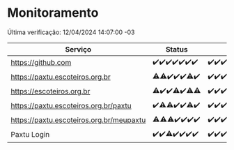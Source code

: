 # Monitoramento

Última verificação: 12/04/2024 14:07:00 -03

|Serviço|Status|Últimas 24h|
|---|---|---|
|https://github.com|<span title="2024-04-05: OK=24">✔️</span><span title="2024-04-06: OK=24">✔️</span><span title="2024-04-07: OK=24">✔️</span><span title="2024-04-08: OK=24">✔️</span><span title="2024-04-09: OK=24">✔️</span><span title="2024-04-10: OK=24">✔️</span><span title="2024-04-11: OK=18">✔️</span>|<span title="11/04/2024 15:07:00 -03 : 200">✔️</span><span title="11/04/2024 16:03:00 -03 : 200">✔️</span><span title="11/04/2024 17:06:00 -03 : 200">✔️</span><span title="11/04/2024 18:04:00 -03 : 200">✔️</span><span title="11/04/2024 19:03:00 -03 : 200">✔️</span><span title="11/04/2024 20:07:00 -03 : 200">✔️</span><span title="11/04/2024 21:30:00 -03 : 200">✔️</span><span title="11/04/2024 22:40:00 -03 : 200">✔️</span><span title="11/04/2024 23:18:00 -03 : 200">✔️</span><span title="12/04/2024 00:07:00 -03 : 200">✔️</span><span title="12/04/2024 01:07:00 -03 : 200">✔️</span><span title="12/04/2024 02:06:00 -03 : 200">✔️</span><span title="12/04/2024 03:09:00 -03 : 200">✔️</span><span title="12/04/2024 04:07:00 -03 : 200">✔️</span><span title="12/04/2024 05:08:00 -03 : 200">✔️</span><span title="12/04/2024 06:07:00 -03 : 200">✔️</span><span title="12/04/2024 07:06:00 -03 : 200">✔️</span><span title="12/04/2024 08:07:00 -03 : 200">✔️</span><span title="12/04/2024 09:11:00 -03 : 200">✔️</span><span title="12/04/2024 10:06:00 -03 : 200">✔️</span><span title="12/04/2024 11:06:00 -03 : 200">✔️</span><span title="12/04/2024 12:06:00 -03 : 200">✔️</span><span title="12/04/2024 13:07:00 -03 : 200">✔️</span><span title="12/04/2024 14:07:00 -03 : 200">✔️</span>|
|https://paxtu.escoteiros.org.br|<span title="2024-04-05: OK=23, Falhas=1">⚠️</span><span title="2024-04-06: OK=23, Falhas=1">⚠️</span><span title="2024-04-07: OK=24">✔️</span><span title="2024-04-08: OK=24">✔️</span><span title="2024-04-09: OK=24">✔️</span><span title="2024-04-10: OK=23, Falhas=1">⚠️</span><span title="2024-04-11: OK=18">✔️</span>|<span title="11/04/2024 15:07:00 -03 : 200">✔️</span><span title="11/04/2024 16:03:00 -03 : 200">✔️</span><span title="11/04/2024 17:06:00 -03 : 200">✔️</span><span title="11/04/2024 18:04:00 -03 : 0">❌</span><span title="11/04/2024 19:03:00 -03 : 200">✔️</span><span title="11/04/2024 20:07:00 -03 : 200">✔️</span><span title="11/04/2024 21:30:00 -03 : 200">✔️</span><span title="11/04/2024 22:40:00 -03 : 200">✔️</span><span title="11/04/2024 23:18:00 -03 : 200">✔️</span><span title="12/04/2024 00:07:00 -03 : 200">✔️</span><span title="12/04/2024 01:07:00 -03 : 200">✔️</span><span title="12/04/2024 02:06:00 -03 : 200">✔️</span><span title="12/04/2024 03:09:00 -03 : 200">✔️</span><span title="12/04/2024 04:07:00 -03 : 200">✔️</span><span title="12/04/2024 05:08:00 -03 : 200">✔️</span><span title="12/04/2024 06:07:00 -03 : 200">✔️</span><span title="12/04/2024 07:06:00 -03 : 200">✔️</span><span title="12/04/2024 08:07:00 -03 : 200">✔️</span><span title="12/04/2024 09:11:00 -03 : 200">✔️</span><span title="12/04/2024 10:06:00 -03 : 200">✔️</span><span title="12/04/2024 11:06:00 -03 : 200">✔️</span><span title="12/04/2024 12:06:00 -03 : 200">✔️</span><span title="12/04/2024 13:07:00 -03 : 200">✔️</span><span title="12/04/2024 14:07:00 -03 : 502">❌</span>|
|https://escoteiros.org.br|<span title="2024-04-05: OK=21, Falhas=3">⚠️</span><span title="2024-04-06: OK=24">✔️</span><span title="2024-04-07: OK=24">✔️</span><span title="2024-04-08: OK=23, Falhas=1">⚠️</span><span title="2024-04-09: OK=24">✔️</span><span title="2024-04-10: OK=23, Falhas=1">⚠️</span><span title="2024-04-11: OK=17, Falhas=1">⚠️</span>|<span title="11/04/2024 15:07:00 -03 : 200">✔️</span><span title="11/04/2024 16:03:00 -03 : 200">✔️</span><span title="11/04/2024 17:06:00 -03 : 200">✔️</span><span title="11/04/2024 18:04:00 -03 : 200">✔️</span><span title="11/04/2024 19:03:00 -03 : 200">✔️</span><span title="11/04/2024 20:07:00 -03 : 200">✔️</span><span title="11/04/2024 21:30:00 -03 : 200">✔️</span><span title="11/04/2024 22:40:00 -03 : 200">✔️</span><span title="11/04/2024 23:18:00 -03 : 200">✔️</span><span title="12/04/2024 00:07:00 -03 : 200">✔️</span><span title="12/04/2024 01:07:00 -03 : 200">✔️</span><span title="12/04/2024 02:06:00 -03 : 200">✔️</span><span title="12/04/2024 03:09:00 -03 : 200">✔️</span><span title="12/04/2024 04:07:00 -03 : 200">✔️</span><span title="12/04/2024 05:08:00 -03 : 200">✔️</span><span title="12/04/2024 06:07:00 -03 : 200">✔️</span><span title="12/04/2024 07:06:00 -03 : 200">✔️</span><span title="12/04/2024 08:07:00 -03 : 200">✔️</span><span title="12/04/2024 09:11:00 -03 : 200">✔️</span><span title="12/04/2024 10:06:00 -03 : 200">✔️</span><span title="12/04/2024 11:06:00 -03 : 200">✔️</span><span title="12/04/2024 12:06:00 -03 : 200">✔️</span><span title="12/04/2024 13:07:00 -03 : 200">✔️</span><span title="12/04/2024 14:07:00 -03 : 200">✔️</span>|
|https://paxtu.escoteiros.org.br/paxtu|<span title="2024-04-05: OK=24">✔️</span><span title="2024-04-06: OK=23, Falhas=1">⚠️</span><span title="2024-04-07: OK=23, Falhas=1">⚠️</span><span title="2024-04-08: OK=24">✔️</span><span title="2024-04-09: OK=24">✔️</span><span title="2024-04-10: OK=23, Falhas=1">⚠️</span><span title="2024-04-11: OK=18">✔️</span>|<span title="11/04/2024 15:08:00 -03 : 200">✔️</span><span title="11/04/2024 16:03:00 -03 : 200">✔️</span><span title="11/04/2024 17:06:00 -03 : 200">✔️</span><span title="11/04/2024 18:04:00 -03 : 200">✔️</span><span title="11/04/2024 19:03:00 -03 : 200">✔️</span><span title="11/04/2024 20:08:00 -03 : 200">✔️</span><span title="11/04/2024 21:30:00 -03 : 200">✔️</span><span title="11/04/2024 22:40:00 -03 : 200">✔️</span><span title="11/04/2024 23:18:00 -03 : 200">✔️</span><span title="12/04/2024 00:07:00 -03 : 200">✔️</span><span title="12/04/2024 01:07:00 -03 : 200">✔️</span><span title="12/04/2024 02:06:00 -03 : 200">✔️</span><span title="12/04/2024 03:09:00 -03 : 200">✔️</span><span title="12/04/2024 04:07:00 -03 : 200">✔️</span><span title="12/04/2024 05:08:00 -03 : 200">✔️</span><span title="12/04/2024 06:07:00 -03 : 200">✔️</span><span title="12/04/2024 07:06:00 -03 : 200">✔️</span><span title="12/04/2024 08:07:00 -03 : 200">✔️</span><span title="12/04/2024 09:11:00 -03 : 200">✔️</span><span title="12/04/2024 10:06:00 -03 : 200">✔️</span><span title="12/04/2024 11:06:00 -03 : 200">✔️</span><span title="12/04/2024 12:06:00 -03 : 200">✔️</span><span title="12/04/2024 13:07:00 -03 : 200">✔️</span><span title="12/04/2024 14:07:00 -03 : 502">❌</span>|
|https://paxtu.escoteiros.org.br/meupaxtu|<span title="2024-04-05: OK=23, Falhas=1">⚠️</span><span title="2024-04-06: OK=23, Falhas=1">⚠️</span><span title="2024-04-07: OK=23, Falhas=1">⚠️</span><span title="2024-04-08: OK=24">✔️</span><span title="2024-04-09: OK=24">✔️</span><span title="2024-04-10: OK=24">✔️</span><span title="2024-04-11: OK=18">✔️</span>|<span title="11/04/2024 15:08:00 -03 : 200">✔️</span><span title="11/04/2024 16:03:00 -03 : 200">✔️</span><span title="11/04/2024 17:06:00 -03 : 200">✔️</span><span title="11/04/2024 18:04:00 -03 : 200">✔️</span><span title="11/04/2024 19:03:00 -03 : 200">✔️</span><span title="11/04/2024 20:08:00 -03 : 200">✔️</span><span title="11/04/2024 21:30:00 -03 : 200">✔️</span><span title="11/04/2024 22:40:00 -03 : 200">✔️</span><span title="11/04/2024 23:18:00 -03 : 200">✔️</span><span title="12/04/2024 00:07:00 -03 : 200">✔️</span><span title="12/04/2024 01:07:00 -03 : 200">✔️</span><span title="12/04/2024 02:06:00 -03 : 200">✔️</span><span title="12/04/2024 03:09:00 -03 : 200">✔️</span><span title="12/04/2024 04:07:00 -03 : 200">✔️</span><span title="12/04/2024 05:08:00 -03 : 200">✔️</span><span title="12/04/2024 06:07:00 -03 : 200">✔️</span><span title="12/04/2024 07:06:00 -03 : 200">✔️</span><span title="12/04/2024 08:07:00 -03 : 200">✔️</span><span title="12/04/2024 09:11:00 -03 : 200">✔️</span><span title="12/04/2024 10:06:00 -03 : 200">✔️</span><span title="12/04/2024 11:06:00 -03 : 200">✔️</span><span title="12/04/2024 12:06:00 -03 : 200">✔️</span><span title="12/04/2024 13:07:00 -03 : 200">✔️</span><span title="12/04/2024 14:07:00 -03 : 502">❌</span>|
|Paxtu Login|<span title="2024-04-05: OK=24">✔️</span><span title="2024-04-06: OK=24">✔️</span><span title="2024-04-07: OK=23, Falhas=1">⚠️</span><span title="2024-04-08: OK=24">✔️</span><span title="2024-04-09: OK=24">✔️</span><span title="2024-04-10: OK=24">✔️</span><span title="2024-04-11: OK=18">✔️</span>|<span title="11/04/2024 15:08:00 -03 : 200">✔️</span><span title="11/04/2024 16:03:00 -03 : 200">✔️</span><span title="11/04/2024 17:06:00 -03 : 200">✔️</span><span title="11/04/2024 18:04:00 -03 : 200">✔️</span><span title="11/04/2024 19:03:00 -03 : 200">✔️</span><span title="11/04/2024 20:08:00 -03 : 200">✔️</span><span title="11/04/2024 21:30:00 -03 : 200">✔️</span><span title="11/04/2024 22:40:00 -03 : 200">✔️</span><span title="11/04/2024 23:18:00 -03 : 200">✔️</span><span title="12/04/2024 00:07:00 -03 : 200">✔️</span><span title="12/04/2024 01:07:00 -03 : 200">✔️</span><span title="12/04/2024 02:06:00 -03 : 200">✔️</span><span title="12/04/2024 03:09:00 -03 : 200">✔️</span><span title="12/04/2024 04:07:00 -03 : 200">✔️</span><span title="12/04/2024 05:08:00 -03 : 200">✔️</span><span title="12/04/2024 06:07:00 -03 : 200">✔️</span><span title="12/04/2024 07:06:00 -03 : 200">✔️</span><span title="12/04/2024 08:07:00 -03 : 200">✔️</span><span title="12/04/2024 09:11:00 -03 : 200">✔️</span><span title="12/04/2024 10:06:00 -03 : 200">✔️</span><span title="12/04/2024 11:06:00 -03 : 200">✔️</span><span title="12/04/2024 12:06:00 -03 : 200">✔️</span><span title="12/04/2024 13:07:00 -03 : 200">✔️</span><span title="12/04/2024 14:07:00 -03 : 502">❌</span>|
